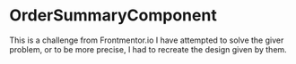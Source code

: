 # OrderSummaryComponent
This is a challenge from Frontmentor.io I have attempted to solve the giver problem, or to be more precise, I had to recreate the design given by them.

